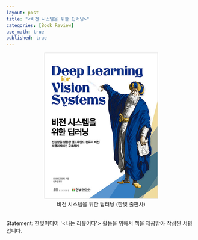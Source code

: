 ```yaml
---
layout: post
title: "<비전 시스템을 위한 딥러닝>"
categories: [Book Review]
use_math: true
published: true
---
```



<center><img src="/assets/img/220223_main.jpeg" width="60%" height="60%"><figcaption>비전 시스템을 위한 딥러닝 (한빛 출판사)</figcaption></center>
<br>

Statement: 한빛미디어 '<나는 리뷰어다'> 활동을 위해서 책을 제공받아 작성된 서평입니다.


